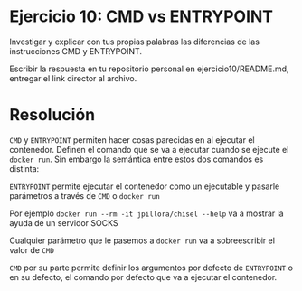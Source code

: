 # Ejercicio 10: CMD vs ENTRYPOINT

Investigar y explicar con tus propias palabras las diferencias de las instrucciones CMD y ENTRYPOINT.

Escribir la respuesta en tu repositorio personal en ejercicio10/README.md, entregar el link director al archivo.

# Resolución
`CMD` y `ENTRYPOINT` permiten hacer cosas parecidas en al ejecutar el contenedor. Definen el comando que se va a ejecutar cuando se ejecute el `docker run`. Sin embargo la semántica entre estos dos comandos es distinta:

`ENTRYPOINT` permite ejecutar el contenedor como un ejecutable y pasarle parámetros a través de `CMD` o `docker run`

Por ejemplo `docker run --rm -it jpillora/chisel --help` va a mostrar la ayuda de un servidor SOCKS

Cualquier parámetro que le pasemos a `docker run` va a sobreescribir el valor de `CMD`

`CMD` por su parte permite definir los argumentos por defecto de `ENTRYPOINT` o en su defecto, el comando por defecto que va a ejecutar el contenedor.
